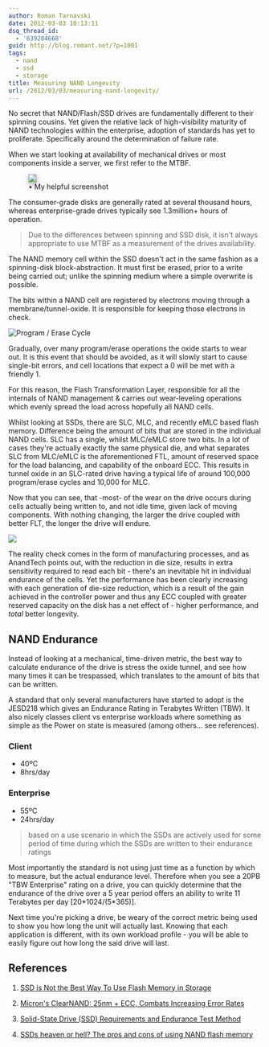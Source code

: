 ```yaml
---
author: Roman Tarnavski
date: 2012-03-03 10:13:11
dsq_thread_id:
  - '639204668'
guid: http://blog.romant.net/?p=1001
tags:
  - nand
  - ssd
  - storage
title: Measuring NAND Longevity
url: /2012/03/03/measuring-nand-longevity/
---
```


No secret that NAND/Flash/SSD drives are fundamentally different to their spinning cousins. Yet given the relative lack of high-visibility maturity of NAND technologies within the enterprise, adoption of standards has yet to proliferate. Specifically around the determination of failure rate.

When we start looking at availability of mechanical drives or most components inside a server, we first refer to the MTBF.

<figure>
  <img style="background-color: silver; box-shadow: 0 4px 8px 0 rgba(0, 0, 0, 0.2), 0 6px 20px 0 rgba(0, 0, 0, 0.19);" src="/images/2012/03/6e8c6ffd43a244835fb4c9b6a58d10c2.png">
  <figcaption>• My helpful screenshot</figcaption>
</figure>

The consumer-grade disks are generally rated at several thousand hours, whereas enterprise-grade drives typically see 1.3million+ hours of operation.

> Due to the differences between spinning and SSD disk, it isn't always appropriate to use MTBF as a measurement of the drives availability.

The NAND memory cell within the SSD doesn't act in the same fashion as a spinning-disk block-abstraction. It must first be erased, prior to a write being carried out; unlike the spinning medium where a simple overwrite is possible.

The bits within a NAND cell are registered by electrons moving through a membrane/tunnel-oxide. It is responsible for keeping those electrons in check.

![Program / Erase Cycle](/images/2012/03/floating-oxide.png)

Gradually, over many program/erase operations the oxide starts to wear out. It is this event that should be avoided, as it will slowly start to cause single-bit errors, and cell locations that expect a 0 will be met with a friendly 1.

For this reason, the Flash Transformation Layer, responsible for all the internals of NAND management & carries out wear-leveling operations which evenly spread the load across hopefully all NAND cells.

Whilst looking at SSDs, there are SLC, MLC, and recently eMLC based flash memory. Difference being the amount of bits that are stored in the individual NAND cells. SLC has a single, whilst MLC/eMLC store two bits. In a lot of cases they're actually exactly the same physical die, and what separates SLC from MLC/eMLC is the aforementioned FTL, amount of reserved space for the load balancing, and capability of the onboard ECC. This results in tunnel oxide in an SLC-rated drive having a typical life of around 100,000 program/erase cycles and 10,000 for MLC.

Now that you can see, that -most- of the wear on the drive occurs during cells actually being written to, and not idle time, given lack of moving components. With nothing changing, the larger the drive coupled with better FLT, the longer the drive will endure.

![](/images/2012/03/endurance-size.png)

The reality check comes in the form of manufacturing processes, and as AnandTech points out, with the reduction in die size, results in extra sensitivity required to read each bit - there's an inevitable hit in individual endurance of the cells. Yet the performance has been clearly increasing with each generation of die-size reduction, which is a result of the gain achieved in the controller power and thus any ECC coupled with greater reserved capacity on the disk has a net effect of - higher performance, and _total_ better longevity.

## NAND Endurance

Instead of looking at a mechanical, time-driven metric, the best way to calculate endurance of the drive is stress the oxide tunnel, and see how many times it can be trespassed, which translates to the amount of bits that can be written.

A standard that only several manufacturers have started to adopt is the JESD218 which gives an Endurance Rating in Terabytes Written (TBW). It also nicely classes client vs enterprise workloads where something as simple as the Power on state is measured (among others… see references).

### Client

  * 40ºC
  * 8hrs/day

### Enterprise

  * 55ºC
  * 24hrs/day

> based on a use scenario in which the SSDs are actively used for some period of time during which the SSDs are written to their endurance ratings

Most importantly the standard is not using just time as a function by which to measure, but the actual endurance level. Therefore when you see a 20PB "TBW Enterprise" rating on a drive, you can quickly determine that the endurance of the drive over a 5 year period offers an ability to write 11 Terabytes per day [20\*1024/(5\*365)].

Next time you're picking a drive, be weary of the correct metric being used to show you how long the unit will actually last. Knowing that each application is different, with its own workload profile - you will be able to easily figure out how long the said drive will last.

## References

1. [SSD is Not the Best Way To Use Flash Memory in Storage](http://storagecommunity.org/blogs/stephenfoskett/archive/2011/11/22/ssd-is-not-the-best-way-to-use-flash-memory-in-storage.aspx)
  
1. [Micron's ClearNAND: 25nm + ECC, Combats Increasing Error Rates](http://www.anandtech.com/show/4043/micron-announces-clearnand-25nm-with-ecc)
  
1. [Solid-State Drive (SSD) Requirements and Endurance Test Method](www.jedec.org/sites/default/files/docs/JESD218.pdf)
  
1. [SSDs heaven or hell? The pros and cons of using NAND flash memory](https://tech.ebu.ch/docs/techreview/trev_2011-Q3_ssd_poijes.pdf)